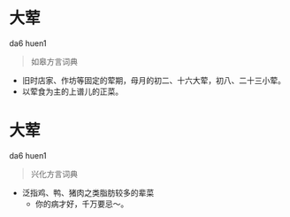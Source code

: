 # 大荤
da6 huen1
> 如皋方言词典
- 旧时店家、作坊等固定的荤期，母月的初二、十六大荤，初八、二十三小荤。
- 以荤食为主的上谱儿的正菜。

# 大荤
da6 huen1
> 兴化方言词典
- 泛指鸡、鸭、猪肉之类脂肪较多的辈菜
  - 你的病才好，千万要忌～。
